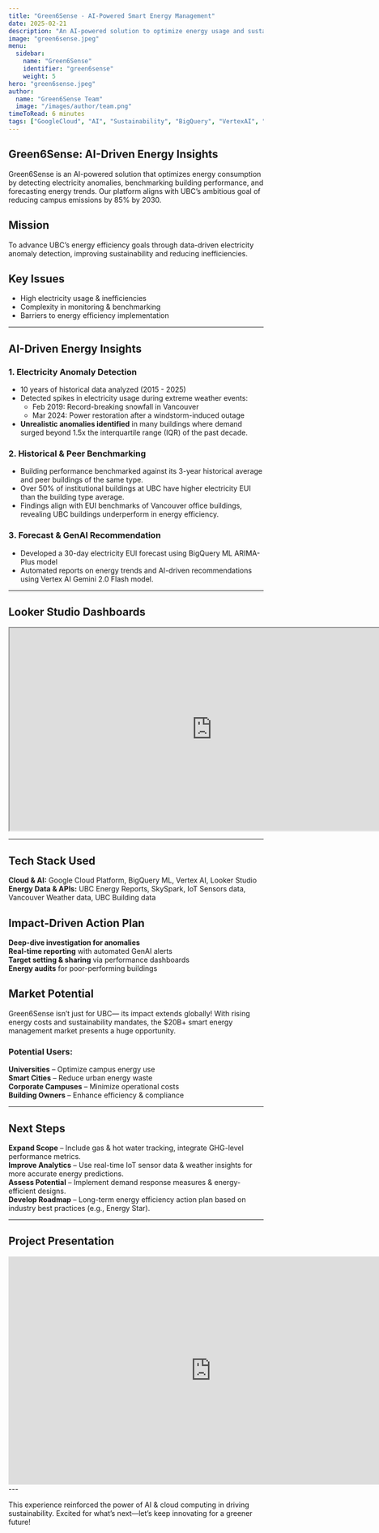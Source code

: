 ```yaml
---
title: "Green6Sense - AI-Powered Smart Energy Management"
date: 2025-02-21
description: "An AI-powered solution to optimize energy usage and sustainability across UBC’s campus."
image: "green6sense.jpeg"
menu:
  sidebar:
    name: "Green6Sense"
    identifier: "green6sense"
    weight: 5
hero: "green6sense.jpeg"
author:
  name: "Green6Sense Team"
  image: "/images/author/team.png"
timeToRead: 6 minutes
tags: ["GoogleCloud", "AI", "Sustainability", "BigQuery", "VertexAI", "LookerStudio", "Hackathon", "Energy Management"]
---
```


## Green6Sense: AI-Driven Energy Insights  
Green6Sense is an AI-powered solution that optimizes energy consumption by detecting electricity anomalies, benchmarking building performance, and forecasting energy trends. Our platform aligns with UBC’s ambitious goal of reducing campus emissions by 85% by 2030.

## Mission  
To advance UBC’s energy efficiency goals through data-driven electricity anomaly detection, improving sustainability and reducing inefficiencies.

## Key Issues  
- High electricity usage & inefficiencies  
- Complexity in monitoring & benchmarking  
- Barriers to energy efficiency implementation  

---

## AI-Driven Energy Insights  

### 1️. Electricity Anomaly Detection
- 10 years of historical data analyzed (2015 - 2025)
- Detected spikes in electricity usage during extreme weather events:
  - Feb 2019: Record-breaking snowfall in Vancouver  
  - Mar 2024: Power restoration after a windstorm-induced outage  
- **Unrealistic anomalies identified** in many buildings where demand surged beyond 1.5x the interquartile range (IQR) of the past decade.

### 2️. Historical & Peer Benchmarking
- Building performance benchmarked against its 3-year historical average and peer buildings of the same type.  
- Over 50% of institutional buildings at UBC have higher electricity EUI than the building type average.  
- Findings align with EUI benchmarks of Vancouver office buildings, revealing UBC buildings underperform in energy efficiency.

### 3️. Forecast & GenAI Recommendation
- Developed a 30-day electricity EUI forecast using BigQuery ML ARIMA-Plus model 
- Automated reports on energy trends and AI-driven recommendations using Vertex AI Gemini 2.0 Flash model.

---
## Looker Studio Dashboards  
<iframe src="https://drive.google.com/file/d/1CSUrEncvawvoY_fobYfX1Lz5S5C1BiPp/preview" width="800" height="400" allow="autoplay"></iframe>  

---

## Tech Stack Used

**Cloud & AI:** Google Cloud Platform, BigQuery ML, Vertex AI, Looker Studio  
**Energy Data & APIs:** UBC Energy Reports, SkySpark, IoT Sensors data, Vancouver Weather data, UBC Building data  

## Impact-Driven Action Plan  

**Deep-dive investigation for anomalies**  
**Real-time reporting** with automated GenAI alerts  
**Target setting & sharing** via performance dashboards  
**Energy audits** for poor-performing buildings  

## Market Potential  
Green6Sense isn’t just for UBC— its impact extends globally! With rising energy costs and sustainability mandates, the $20B+ smart energy management market presents a huge opportunity.

### Potential Users:  
**Universities** – Optimize campus energy use  
**Smart Cities** – Reduce urban energy waste  
**Corporate Campuses** – Minimize operational costs  
**Building Owners** – Enhance efficiency & compliance  

---

## Next Steps  

**Expand Scope** – Include gas & hot water tracking, integrate GHG-level performance metrics.  
**Improve Analytics** – Use real-time IoT sensor data & weather insights for more accurate energy predictions.  
**Assess Potential** – Implement demand response measures & energy-efficient designs.  
**Develop Roadmap** – Long-term energy efficiency action plan based on industry best practices (e.g., Energy Star).  

---
## Project Presentation  
<iframe src="https://docs.google.com/presentation/d/e/2PACX-1vQMBbZxJK0Dyt5oF4_q6xvIDsSAuy0LGoFA_puQOtzHpHi5QZKZvqELhJmwzWTfcA/embed?start=true&loop=true&delayms=3000" frameborder="0" width="800" height="450" allowfullscreen="true" mozallowfullscreen="true" webkitallowfullscreen="true"></iframe>  
---

This experience reinforced the power of AI & cloud computing in driving sustainability. Excited for what’s next—let’s keep innovating for a greener future!   

